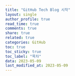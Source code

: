 ```yaml
---
title: "GitHub Tech Blog 시작"
layout: single
author_profile: true
read_time: true
comments: true
share: true
related: true
categories: GitHub
toc: true
toc_sticky: true
toc_label: "목차"
data: 2023-05-09
last_modified_at: 2023-05-09
---
```

